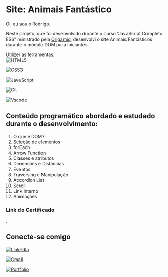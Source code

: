 # Site: Animais Fantástico

Oi, eu sou o Rodrigo.

Neste projeto, que foi desenvolvido durante o curso "JavaScript Completo ES6" ministrado pela [Origamid](https://origamid.com), desenvolvi o site Animais Fantásticos durante o módulo DOM para Iniciantes.

Utilizei as ferramentas:\
![HTML5](https://img.shields.io/badge/HTML5-E34F26?style=for-the-badge&logo=html5&logoColor=white)

![CSS3](https://img.shields.io/badge/CSS3-1572B6?style=for-the-badge&logo=css3&logoColor=white)

![JavaScript](https://img.shields.io/badge/JavaScript-F7DF1E?style=for-the-badge&logo=javascript&logoColor=black)

![Git](https://img.shields.io/badge/GIT-E44C30?style=for-the-badge&logo=git&logoColor=white)

![Vscode](https://img.shields.io/badge/Vscode-007ACC?style=for-the-badge&logo=visual-studio-code&logoColor=white)

## Conteúdo programático abordado e estudado durante o desenvolvimento:

1. O que é DOM?
2. Seleção de elementos
3. forEach
4. Arrow Function
5. Classes e atributos
6. Dimensões e Distâncias
7. Eventos
8. Traversing e Manipulação
9. Accordion List
10. Scroll
11. Link interno
12. Animações

### Link do Certificado

.

## Conecte-se comigo

[![LinkedIn](https://img.shields.io/badge/LinkedIn-0077B5?style=for-the-badge&logo=linkedin&logoColor=white)](https://www.linkedin.com/in/rodrigo-junqueira/)

[![Gmail](https://img.shields.io/badge/Gmail-333333?style=for-the-badge&logo=gmail&logoColor=red)](mailto:eurodrigojunqueira@gmail.com)

[![Portfolio](https://img.shields.io/badge/Portfolio-FF5722?style=for-the-badge&logo=todoist&logoColor=white)](https://rodrigojunqueiradev.github.io/)
